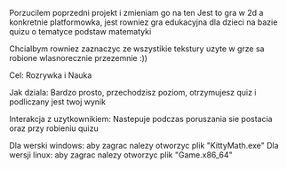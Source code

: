 Porzucilem poprzedni projekt i zmieniam go na ten
    Jest to gra w 2d a konkretnie platformowka, jest rowniez gra edukacyjna dla dzieci na bazie quizu o tematyce podstaw matematyki

Chcialbym rowniez zaznaczyc ze wszystikie tekstury uzyte w grze sa robione wlasnorecznie przezemnie :))

  Cel: Rozrywka i Nauka

  Jak dziala: Bardzo prosto, przechodzisz poziom, otrzymujesz quiz i podliczany jest twoj wynik

  Interakcja z uzytkownikiem: Nastepuje podczas poruszania sie postacia oraz przy robieniu quizu

  Dla werski windows:
  aby zagrac nalezy otworzyc plik "KittyMath.exe"
  Dla wersji linux:
  aby zagrac nalezy otworzyc plik "Game.x86_64"
